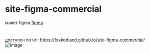 # site-figma-commercial
макет figma <a href="https://www.figma.com/file/itLZTR40JOnN7QPdacruej/Client-First-Template-9---Webflow-Agency-(Community)?node-id=0-1&t=hc2hExIkqcb8b1Ox-0">figma</a>
# 
доступен по url: https://foxkodland.github.io/site-figma-commercial/
![image](https://user-images.githubusercontent.com/102648390/230964180-10c3a73c-87c0-4af9-9c88-7f9130ab19c3.png)
